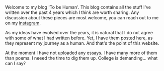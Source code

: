 Welcome to my blog 'To be Human'. This blog contains all the stuff I've written over the past 4 years which I think are worth sharing.
Any discussion about these pieces are most welcome, you can reach out to me on my [instagram](https://www.instagram.com/project_to_be_human/).

As my ideas have evolved over the years, it is natural that I do not agree with some of what I had written before. Yet, I have them posted here, as they represent my journey as a human. And that's the point of this website.

At the moment I have not uploaded any essays. I have many more of them than poems. I neeed the time to dig them up. College is demanding... what can I say?

